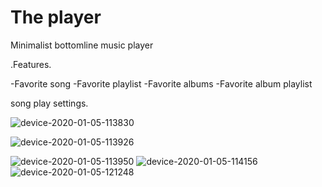 # The player
Minimalist bottomline music player


.Features.

-Favorite song
-Favorite playlist
-Favorite albums
-Favorite album playlist

song play settings.

![device-2020-01-05-113830](https://user-images.githubusercontent.com/47230931/71779088-5afbd780-2fbd-11ea-90b0-0546119cf0cd.png)


![device-2020-01-05-113926](https://user-images.githubusercontent.com/47230931/71779089-5d5e3180-2fbd-11ea-978a-153f0db93d4c.png)

![device-2020-01-05-113950](https://user-images.githubusercontent.com/47230931/71778551-2cc7c900-2fb8-11ea-80f4-d36a4984633b.png)
![device-2020-01-05-114156](https://user-images.githubusercontent.com/47230931/71778553-2e918c80-2fb8-11ea-850f-504beb8fbef4.png)
![device-2020-01-05-121248](https://user-images.githubusercontent.com/47230931/71778555-32bdaa00-2fb8-11ea-924e-53ba528dd541.png)



